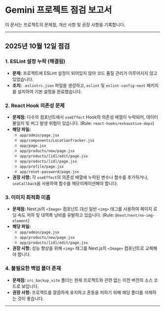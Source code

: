 # Gemini 프로젝트 점검 보고서

이 문서는 프로젝트의 문제점, 개선 사항 및 권장 사항을 기록합니다.

---

## 2025년 10월 12일 점검

### 1. ESLint 설정 누락 (해결됨)

- **문제:** 프로젝트에 ESLint 설정이 되어있지 않아 코드 품질 관리가 이루어지지 않고 있었습니다.
- **조치:** `.eslintrc.json` 파일을 생성하고, `eslint` 및 `eslint-config-next` 패키지를 설치하여 기본 설정을 완료했습니다.

### 2. React Hook 의존성 문제

- **문제점:** 다수의 컴포넌트에서 `useEffect` Hook의 의존성 배열이 누락되어, 데이터 불일치 및 버그 발생 위험이 있습니다. (Rule: `react-hooks/exhaustive-deps`)
- **해당 파일:**
  - `app/admin/page.jsx`
  - `app/components/LocationTracker.jsx`
  - `app/page.jsx`
  - `app/products/new/page.jsx`
  - `app/products/[id]/edit/page.jsx`
  - `app/products/[id]/page.jsx`
  - `app/profile/page.jsx`
  - `app/reset-password/page.jsx`
- **권장 사항:** 각 `useEffect`의 의존성 배열에 누락된 변수나 함수를 추가하거나, `useCallback`을 사용하여 함수를 메모이제이션해야 합니다.

### 3. 이미지 최적화 미흡

- **문제점:** Next.js의 `<Image>` 컴포넌트 대신 일반 `<img>` 태그를 사용하여 페이지 로딩 속도 저하 및 대역폭 낭비를 유발하고 있습니다. (Rule: `@next/next/no-img-element`)
- **해당 파일:**
  - `app/admin/page.jsx`
  - `app/products/new/page.jsx`
  - `app/products/[id]/edit/page.jsx`
- **권장 사항:** 성능 향상을 위해 `<img>` 태그를 Next.js의 `<Image>` 컴포넌트로 교체해야 합니다.

### 4. 불필요한 백업 폴더 존재

- **문제점:** `src_backup_vite` 폴더는 현재 프로젝트와 관련 없는 이전 버전의 소스 코드로 보입니다.
- **권장 사항:** 프로젝트를 깔끔하게 유지하고 혼동을 피하기 위해 해당 폴더를 삭제하는 것이 좋습니다.

---
